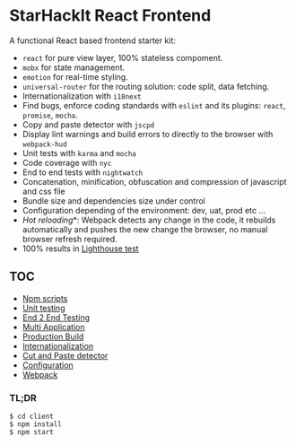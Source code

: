 # StarHackIt React Frontend

A functional React based frontend starter kit:

* `react` for pure view layer, 100% stateless compoment.  
* `mobx` for state management.
* `emotion` for real-time styling.
* `universal-router` for the routing solution: code split, data fetching. 
* Internationalization with `i18next`
* Find bugs, enforce coding standards with `eslint` and its plugins: `react`, `promise`, `mocha`.
* Copy and paste detector with `jscpd`
* Display lint warnings and build errors to directly to the browser with `webpack-hud`
* Unit tests with `karma` and `mocha`
* Code coverage with `nyc`
* End to end tests with `nightwatch`
* Concatenation, minification, obfuscation and compression of javascript and css file
* Bundle size and dependencies size under control
* Configuration depending of the environment: dev, uat, prod etc ...
* *Hot reloading**: Webpack detects any change in the code, it rebuilds automatically and pushes the new change the browser, no manual browser refresh required.
* 100% results in [Lighthouse test](https://developers.google.com/web/tools/lighthouse/)


## TOC

* [Npm scripts](docs/NpmScripts.md)    
* [Unit testing](docs/UnitTesting.md)    
* [End 2 End Testing](docs/End2EndTest.md)    
* [Multi Application](docs/MultiApp.md)    
* [Production Build](docs/ProductionBuild.md)
* [Internationalization](docs/Internationalization.md)    
* [Cut and Paste detector](docs/CutAndPasteDetector.md)   
* [Configuration](docs/Configuration.md)   
* [Webpack](client/docs/Webpack.md)    

### TL;DR

    $ cd client
    $ npm install
    $ npm start

